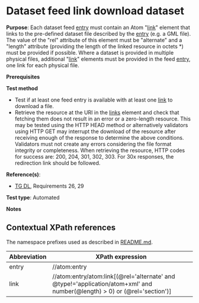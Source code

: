 # Dataset feed link download dataset

**Purpose**: Each dataset feed [entry](#entry) must contain an Atom "[link](#downloadlink)" element that links to the pre-defined dataset file described by the [entry](#entry) (e.g. a GML file). The value of the "rel" attribute of this element must be "alternate" and a "length" attribute (providing the length of the linked resource in octets \*) must be provided if possible. Where a dataset is provided in multiple physical files, additional "[link](#downloadlink)" elements must be provided in the feed [entry](#entry), one link for each physical file.

**Prerequisites**

**Test method**

* Test if at least one feed entry is available with at least one [link](#downloadlink) to download a file.
* Retrieve the resource at the URI in the [links](#downloadlink) element and check that fetching them does not result in an error or a zero-length resource. This may be tested using the HTTP HEAD method or alternatively validators using HTTP GET may interrupt the download of the resource after receiving enough of the response to determine the above conditions. Validators must not create any errors considering the file format integrity or completeness. When retrieving the resource, HTTP codes for success are: 200, 204, 301, 302, 303. For 30x responses, the redirection link should be followed.

**Reference(s)**:

* [TG DL](./README#ref_TG_DL), Requirements 26, 29

**Test type**: Automated

**Notes**

## Contextual XPath references

The namespace prefixes used as described in [README.md](./README#namespaces).

Abbreviation                                               |  XPath expression
---------------------------------------------------------- | -------------------------------------------------------------------------
entry <a name="entry"></a> | //atom:entry
link <a name="downloadlink"></a> | //atom:entry/atom:link[(@rel='alternate' and @type!='application/atom+xml' and number(@length) > 0) or (@rel='section')]